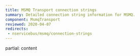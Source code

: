 ```yaml
---
title: MSMQ Transport connection strings
summary: Detailed connection string information for MSMQ.
component: MsmqTransport
reviewed: 2020-04-07
redirects:
 - nservicebus/msmq/connection-strings
---
```


partial: content